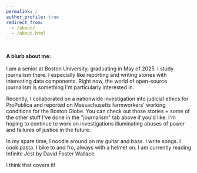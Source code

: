 ```yaml
---
permalink: /
author_profile: true
redirect_from: 
  - /about/
  - /about.html
---
```



<br>**A blurb about me:** <br><br>
I am a senior at Boston University, graduating in May of 2025. I study journalism there. I especially like reporting and writing stories with interesting data components. Right now, the world of open-source journalism is something I'm particularly interested in. 

Recently, I collaborated on a nationwide investigation into judicial ethics for ProPublica and reported on Massachusetts farmworkers' working conditions for the Boston Globe. You can check out those stories + some of the other stuff I've done in the "journalism" tab above if you'd like. I'm hoping to continue to work on investigations illuminating abuses of power and failures of justice in the future.

In my spare time, I noodle around on my guitar and bass. I write songs. I cook pasta. I bike to and fro, always with a helmet on. I am currently reading Infinite Jest by David Foster Wallace.

I think that covers it!
